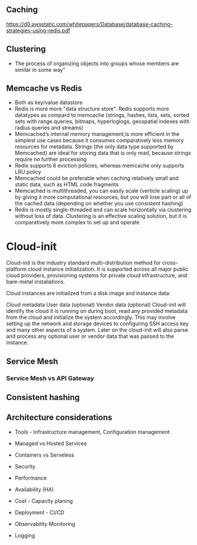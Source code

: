 ## Caching
https://d0.awsstatic.com/whitepapers/Database/database-caching-strategies-using-redis.pdf

## Clustering
- The process of organizing objects into groups whose members are similar in some way"

## Memcache vs Redis
- Both as key/value datastore
- Redis is more more "data structure store". Redis supports more datatypes as compard to memcache (strings, hashes, lists, sets, sorted sets with range queries, bitmaps, hyperloglogs, geospatial indexes with radius queries and streams)
- Memcached’s internal memory management,is more efficient in the simplest use cases because it consumes comparatively less memory resources for metadata. Strings (the only data type supported by Memcached) are ideal for storing data that is only read, because strings require no further processing
- Redis supports 6 eviction policies, whereas memcache only supports LRU policy
- Memcached could be preferable when caching relatively small and static data, such as HTML code fragments
- Memcached is multithreaded, you can easily scale (verticle scaling) up by giving it more computational resources, but you will lose part or all of the cached data (depending on whether you use consistent hashing)
- Redis is mostly single-threaded and can scale horizontally via clustering without loss of data. Clustering is an effective scaling solution, but it is comparatively more complex to set up and operate

# Cloud-init
Cloud-init is the industry standard multi-distribution method for cross-platform cloud instance initialization. It is supported across all major public cloud providers, provisioning systems for private cloud infrastructure, and bare-metal installations.

Cloud instances are initialized from a disk image and instance data:

Cloud metadata
User data (optional)
Vendor data (optional)
Cloud-init will identify the cloud it is running on during boot, read any provided metadata from the cloud and initialize the system accordingly. This may involve setting up the network and storage devices to configuring SSH access key and many other aspects of a system. Later on the cloud-init will also parse and process any optional user or vendor data that was passed to the instance.


## Service Mesh
### Service Mesh vs API Gateway

## Consistent hashing

## Architecture considerations
- Tools - Infrastructure management, Configuration management
- Managed vs Hosted Services
- Containers vs Serveless

- Security
- Performance
- Availability (HA)
- Cost - Capacity planing
- Deployment - CI/CD
- Observability Monitoring
- Logging